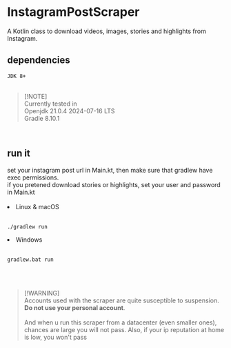 # InstagramPostScraper
A Kotlin class to download videos, images, stories and highlights from Instagram.

<h2>dependencies</h2>
<code>JDK 8+</code>
<br><br>

  > [!NOTE]\
  > Currently tested in\
  > Openjdk 21.0.4 2024-07-16 LTS\
  > Gradle 8.10.1
<br>

<h2>run it</h2>
set your instagram post url in Main.kt, then make sure that gradlew have exec permissions.<br>
if you pretened download stories or highlights, set your user and password in Main.kt
<br><br>
<url>
  <li> Linux & macOS </li><br>
  <pre><code>./gradlew run</code></pre>
  <li> Windows </li><br>
  <pre><code>gradlew.bat run</code></pre>
</ul>
<br><br>

>[!WARNING]\
>Accounts used with the scraper are quite susceptible to suspension. <b>Do not use your personal account</b>.<br><br>
>And when u run this scraper from a datacenter (even smaller ones), chances are large you will not pass. Also, if your ip reputation at home is low, you won't pass
 <br>
